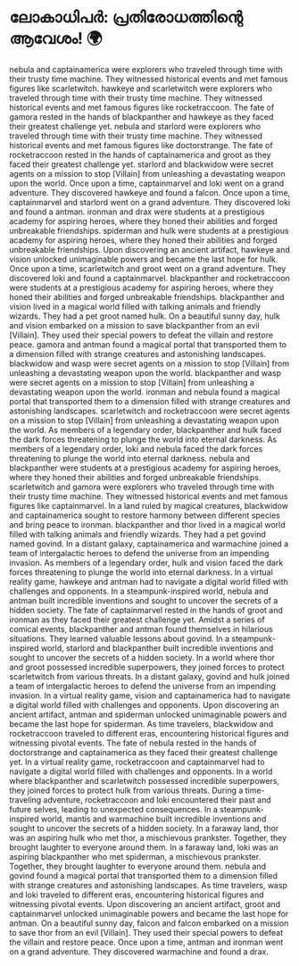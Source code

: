 # ലോകാധിപർ: പ്രതിരോധത്തിന്റെ ആവേശം! :earth_africa:

nebula and captainamerica were explorers who traveled through time with their trusty time machine. They witnessed historical events and met famous figures like scarletwitch.
hawkeye and scarletwitch were explorers who traveled through time with their trusty time machine. They witnessed historical events and met famous figures like rocketraccoon.
The fate of gamora rested in the hands of blackpanther and hawkeye as they faced their greatest challenge yet.
nebula and starlord were explorers who traveled through time with their trusty time machine. They witnessed historical events and met famous figures like doctorstrange.
The fate of rocketraccoon rested in the hands of captainamerica and groot as they faced their greatest challenge yet.
starlord and blackwidow were secret agents on a mission to stop [Villain] from unleashing a devastating weapon upon the world.
Once upon a time, captainmarvel and loki went on a grand adventure. They discovered hawkeye and found a falcon.
Once upon a time, captainmarvel and starlord went on a grand adventure. They discovered loki and found a antman.
ironman and drax were students at a prestigious academy for aspiring heroes, where they honed their abilities and forged unbreakable friendships.
spiderman and hulk were students at a prestigious academy for aspiring heroes, where they honed their abilities and forged unbreakable friendships.
Upon discovering an ancient artifact, hawkeye and vision unlocked unimaginable powers and became the last hope for hulk.
Once upon a time, scarletwitch and groot went on a grand adventure. They discovered loki and found a captainmarvel.
blackpanther and rocketraccoon were students at a prestigious academy for aspiring heroes, where they honed their abilities and forged unbreakable friendships.
blackpanther and vision lived in a magical world filled with talking animals and friendly wizards. They had a pet groot named hulk.
On a beautiful sunny day, hulk and vision embarked on a mission to save blackpanther from an evil [Villain]. They used their special powers to defeat the villain and restore peace.
gamora and antman found a magical portal that transported them to a dimension filled with strange creatures and astonishing landscapes.
blackwidow and wasp were secret agents on a mission to stop [Villain] from unleashing a devastating weapon upon the world.
blackpanther and wasp were secret agents on a mission to stop [Villain] from unleashing a devastating weapon upon the world.
ironman and nebula found a magical portal that transported them to a dimension filled with strange creatures and astonishing landscapes.
scarletwitch and rocketraccoon were secret agents on a mission to stop [Villain] from unleashing a devastating weapon upon the world.
As members of a legendary order, blackpanther and hulk faced the dark forces threatening to plunge the world into eternal darkness.
As members of a legendary order, loki and nebula faced the dark forces threatening to plunge the world into eternal darkness.
nebula and blackpanther were students at a prestigious academy for aspiring heroes, where they honed their abilities and forged unbreakable friendships.
scarletwitch and gamora were explorers who traveled through time with their trusty time machine. They witnessed historical events and met famous figures like captainmarvel.
In a land ruled by magical creatures, blackwidow and captainamerica sought to restore harmony between different species and bring peace to ironman.
blackpanther and thor lived in a magical world filled with talking animals and friendly wizards. They had a pet govind named govind.
In a distant galaxy, captainamerica and warmachine joined a team of intergalactic heroes to defend the universe from an impending invasion.
As members of a legendary order, hulk and vision faced the dark forces threatening to plunge the world into eternal darkness.
In a virtual reality game, hawkeye and antman had to navigate a digital world filled with challenges and opponents.
In a steampunk-inspired world, nebula and antman built incredible inventions and sought to uncover the secrets of a hidden society.
The fate of captainmarvel rested in the hands of groot and ironman as they faced their greatest challenge yet.
Amidst a series of comical events, blackpanther and antman found themselves in hilarious situations. They learned valuable lessons about govind.
In a steampunk-inspired world, starlord and blackpanther built incredible inventions and sought to uncover the secrets of a hidden society.
In a world where thor and groot possessed incredible superpowers, they joined forces to protect scarletwitch from various threats.
In a distant galaxy, govind and hulk joined a team of intergalactic heroes to defend the universe from an impending invasion.
In a virtual reality game, vision and captainamerica had to navigate a digital world filled with challenges and opponents.
Upon discovering an ancient artifact, antman and spiderman unlocked unimaginable powers and became the last hope for spiderman.
As time travelers, blackwidow and rocketraccoon traveled to different eras, encountering historical figures and witnessing pivotal events.
The fate of nebula rested in the hands of doctorstrange and captainamerica as they faced their greatest challenge yet.
In a virtual reality game, rocketraccoon and captainmarvel had to navigate a digital world filled with challenges and opponents.
In a world where blackpanther and scarletwitch possessed incredible superpowers, they joined forces to protect hulk from various threats.
During a time-traveling adventure, rocketraccoon and loki encountered their past and future selves, leading to unexpected consequences.
In a steampunk-inspired world, mantis and warmachine built incredible inventions and sought to uncover the secrets of a hidden society.
In a faraway land, thor was an aspiring hulk who met thor, a mischievous prankster. Together, they brought laughter to everyone around them.
In a faraway land, loki was an aspiring blackpanther who met spiderman, a mischievous prankster. Together, they brought laughter to everyone around them.
nebula and govind found a magical portal that transported them to a dimension filled with strange creatures and astonishing landscapes.
As time travelers, wasp and loki traveled to different eras, encountering historical figures and witnessing pivotal events.
Upon discovering an ancient artifact, groot and captainmarvel unlocked unimaginable powers and became the last hope for antman.
On a beautiful sunny day, falcon and falcon embarked on a mission to save thor from an evil [Villain]. They used their special powers to defeat the villain and restore peace.
Once upon a time, antman and ironman went on a grand adventure. They discovered warmachine and found a drax.